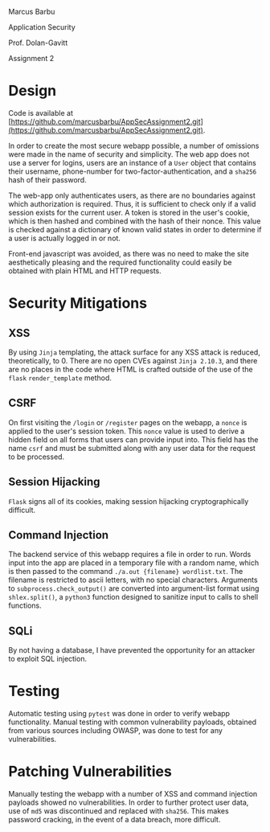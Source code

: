 Marcus Barbu

Application Security

Prof. Dolan-Gavitt

Assignment 2

# Design

Code is available at [https://github.com/marcusbarbu/AppSecAssignment2.git](https://github.com/marcusbarbu/AppSecAssignment2.git).

In order to create the most secure webapp possible, a number of omissions were made in the name of security and simplicity.
The web app does not use a server for logins, users are an instance of a `User` object that contains their username,
phone-number for two-factor-authentication, and a `sha256` hash of their password.

The web-app only authenticates users, as there are no boundaries against which authorization is required.  Thus, it is
sufficient to check only if a valid session exists for the current user.
A token is stored in the user's cookie, which is then hashed and combined with the hash of their nonce.
This value is checked against a dictionary of known valid states in order to determine
if a user is actually logged in or not.

Front-end javascript was avoided, as there was no need to make the site aesthetically pleasing and the required 
functionality could easily be obtained with plain HTML and HTTP requests.

# Security Mitigations
## XSS
By using `Jinja` templating, the attack surface for any XSS attack is reduced, theoretically, to 0.  There are no open
CVEs against `Jinja 2.10.3`, and there are no places in the code where HTML is crafted outside of the use of the `flask`
`render_template` method.

## CSRF
On first visiting the `/login` or `/register` pages on the webapp, a `nonce` is applied to the user's session token.
This `nonce` value is used to derive a hidden field on all forms that users can provide input into.  This field has the
name `csrf` and must be submitted along with any user data for the request to be processed.

## Session Hijacking
`Flask` signs all of its cookies, making session hijacking cryptographically difficult.

## Command Injection
The backend service of this webapp requires a file in order to run.  Words input into the app are placed in a temporary
file with a random name, which is then passed to the command `./a.out {filename} wordlist.txt`.  The filename is restricted
to ascii letters, with no special characters.  Arguments to `subprocess.check_output()` are converted into argument-list
format using `shlex.split()`, a `python3` function designed to sanitize input to calls to shell functions.

## SQLi
By not having a database, I have prevented the opportunity for an attacker to exploit SQL injection.

# Testing
Automatic testing using `pytest` was done in order to verify webapp functionality.
Manual testing with common vulnerability payloads, obtained from various sources including OWASP,
was done to test for any vulnerabilities.

# Patching Vulnerabilities
Manually testing the webapp with a number of XSS and command injection payloads showed no vulnerabilities.
In order to further protect user data, use of `md5` was discontinued and replaced with `sha256`.
This makes password cracking, in the event of a data breach, more difficult.  